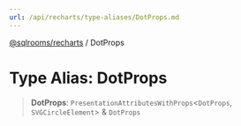 ```yaml
---
url: /api/recharts/type-aliases/DotProps.md
---
```

[@sqlrooms/recharts](../index.md) / DotProps

# Type Alias: DotProps

> **DotProps**: `PresentationAttributesWithProps`<`DotProps`, `SVGCircleElement`> & `DotProps`
